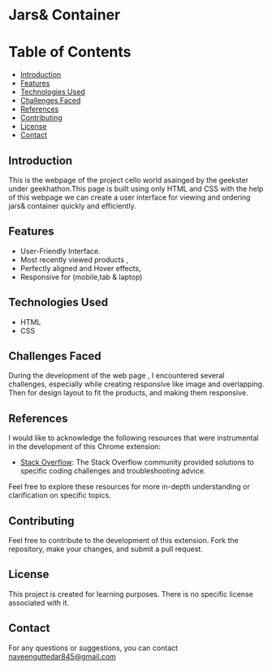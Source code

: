 # Jars& Container 

# Table of Contents
  - [Introduction](#introduction)
  - [Features](#features)
  - [Technologies Used](#technologies-used)
  - [Challenges Faced](#challenges-faced)
  - [References](#references)
  - [Contributing](#contributing)
  - [License](#license)
  - [Contact](#contact)

## Introduction
This is the webpage of the project cello world asainged by the geekster under geekhathon.This page is built using only HTML and CSS with the help of this webpage we can create a user interface for viewing and ordering jars& container quickly and efficiently.

## Features

- User-Friendly Interface.
- Most recently viewed products ,
- Perfectly aligned and Hover effects,
- Responsive for (mobile,tab & laptop)

## Technologies Used

- HTML
- CSS

## Challenges Faced

During the development of the web page , I encountered several challenges, especially while creating responsive like image and  overlapping.
Then for design layout to fit the products,
and making them responsive.

## References

I would like to acknowledge the following resources that were instrumental in the development of this Chrome extension:

- [Stack Overflow](https://stackoverflow.com/): The Stack Overflow community provided solutions to specific coding challenges and troubleshooting advice.



Feel free to explore these resources for more in-depth understanding or clarification on specific topics.


## Contributing

Feel free to contribute to the development of this extension. Fork the repository, make your changes, and submit a pull request.

## License

This project is created for learning purposes. There is no specific license associated with it.

## Contact

For any questions or suggestions, you can contact naveenguttedar845@gmail.com
